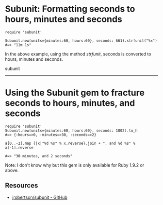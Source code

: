 # Subunit: Formatting seconds to hours, minutes and seconds

    require 'subunit'

    Subunit.new(units={minutes:60, hours:60}, seconds: 661).strfunit("%x") #=> "11m 1s"

In the above example, using the method *strfunit*, seconds is converted to hours, minutes and seconds.

subunit

----------------------------

# Using the Subunit gem to fracture seconds to hours, minutes, and seconds

    require 'subunit'
    Subunit.new(units={minutes:60, hours:60}, seconds: 1802).to_h
    #=> {:hours=>0, :minutes=>30, :seconds=>2}

    a[0..-2].map {|x|"%d %s" % x.reverse}.join + ", and %d %s" % a[-1].reverse

    #=> "30 minutes, and 2 seconds" 

Note: I don't know why but this gem is only available for Ruby 1.9.2 or above.

## Resources
* [jrobertson/subunit - GitHub](https://github.com/jrobertson/subunit)
